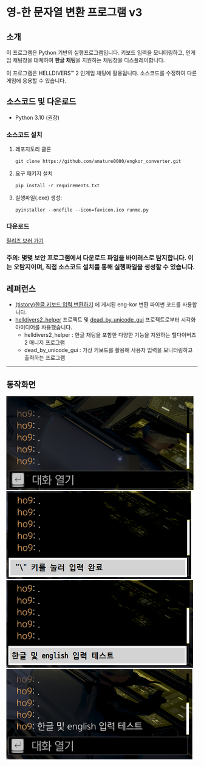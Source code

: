 # 영-한 문자열 변환 프로그램 v3
## 소개
이 프로그램은 Python 기반의 실행프로그램입니다. 키보드 입력을 모니터링하고, 인게임 채팅창을 대체하여 **한글 채팅**을 지원하는 채팅창을 디스플레이합니다.

이 프로그램은 HELLDIVERS™ 2 인게임 채팅에 활용됩니다. 소스코드를 수정하여 다른 게임에 응용할 수 있습니다.

## 소스코드 및 다운로드
- Python 3.10 (권장)
### 소스코드 설치
1. 레포지토리 클론
    ```
    git clone https://github.com/amature0000/engkor_converter.git
    ```
2. 요구 패키지 설치
    ```
    pip install -r requirements.txt
    ```
3. 실행파일(.exe) 생성:
    ```
    pyinstaller --onefile --icon=favicon.ico runme.py
    ```

### 다운로드
[릴리즈 보러 가기](https://github.com/amature0000/engkor_converter/releases)
### 주의: 몇몇 보안 프로그램에서 다운로드 파일을 바이러스로 탐지합니다. 이는 오탐지이며, 직접 소스코드 설치를 통해 실행파일을 생성할 수 있습니다.

## 레퍼런스
- [(tistory)한글 키보드 입력 변환하기](https://mizykk.tistory.com/115) 에 게시된 eng-kor 변환 파이썬 코드를 사용합니다.
- [helldivers2_helper](https://github.com/rubystarashe/helldivers2_helper) 프로젝트 및 [dead_by_unicode_gui](https://github.com/Codex-in-somnio/dead_by_unicode_gui) 프로젝트로부터 시각화 아이디어를 차용했습니다.
  - helldivers2_helper : 한글 채팅을 포함한 다양한 기능을 지원하는 헬다이버즈2 매니저 프로그램
  - dead_by_unicode_gui : 가상 키보드를 활용해 사용자 입력을 모니터링하고 출력하는 프로그램

<hr>

## 동작화면

![img](for_readme/1.png)
![img](for_readme/2.png)
![img](for_readme/3.png)
![img](for_readme/4.png)
